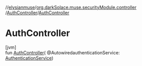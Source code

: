 //[elysianmuse](../../../index.md)/[org.darkSolace.muse.securityModule.controller](../index.md)
/[AuthController](index.md)/[AuthController](-auth-controller.md)

# AuthController

[jvm]\
fun [AuthController](-auth-controller.md)(
@AutowiredauthenticationService: [AuthenticationService](../../org.darkSolace.muse.securityModule.service/-authentication-service/index.md))

